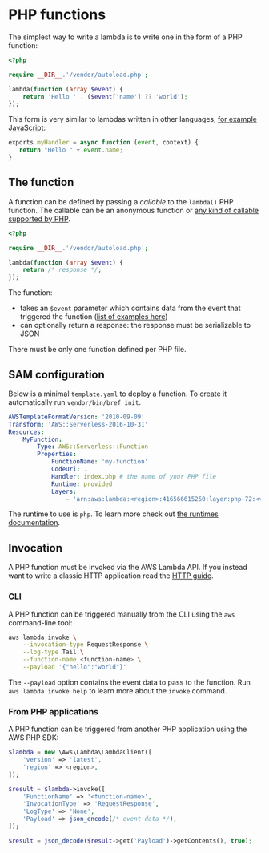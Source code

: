 # PHP functions

The simplest way to write a lambda is to write one in the form of a PHP function:

```php
<?php

require __DIR__.'/vendor/autoload.php';

lambda(function (array $event) {
    return 'Hello ' . ($event['name'] ?? 'world');
});
```

This form is very similar to lambdas written in other languages, [for example JavaScript](https://docs.aws.amazon.com/lambda/latest/dg/nodejs-prog-model-handler.html):

```javascript
exports.myHandler = async function (event, context) {
   return "Hello " + event.name;
}
```

## The function

A function can be defined by passing a *callable* to the `lambda()` PHP function. The callable can be an anonymous function or [any kind of callable supported by PHP](http://php.net/manual/en/language.types.callable.php).

```php
<?php

require __DIR__.'/vendor/autoload.php';

lambda(function (array $event) {
    return /* response */;
});
```

The function:

- takes an `$event` parameter which contains data from the event that triggered the function ([list of examples here](https://docs.aws.amazon.com/lambda/latest/dg/eventsources.html))
- can optionally return a response: the response must be serializable to JSON

There must be only one function defined per PHP file.

## SAM configuration

Below is a minimal `template.yaml` to deploy a function. To create it automatically run `vendor/bin/bref init`.

```yaml
AWSTemplateFormatVersion: '2010-09-09'
Transform: 'AWS::Serverless-2016-10-31'
Resources:
    MyFunction:
        Type: AWS::Serverless::Function
        Properties:
            FunctionName: 'my-function'
            CodeUri: .
            Handler: index.php # the name of your PHP file
            Runtime: provided
            Layers:
                - 'arn:aws:lambda:<region>:416566615250:layer:php-72:<version>'
```

The runtime to use is `php`. To learn more check out [the runtimes documentation](/docs/runtimes/README.md).

## Invocation

A PHP function must be invoked via the AWS Lambda API. If you instead want to write a classic HTTP application read the [HTTP guide](http.md).

### CLI

A PHP function can be triggered manually from the CLI using the `aws` command-line tool:

```bash
aws lambda invoke \
    --invocation-type RequestResponse \
    --log-type Tail \
    --function-name <function-name> \
    --payload '{"hello":"world"}'
```

The `--payload` option contains the event data to pass to the function. Run `aws lambda invoke help` to learn more about the `invoke` command.

### From PHP applications

A PHP function can be triggered from another PHP application using the AWS PHP SDK:

```php
$lambda = new \Aws\Lambda\LambdaClient([
    'version' => 'latest',
    'region' => <region>,
]);

$result = $lambda->invoke([
    'FunctionName' => '<function-name>',
    'InvocationType' => 'RequestResponse',
    'LogType' => 'None',
    'Payload' => json_encode(/* event data */),
]);

$result = json_decode($result->get('Payload')->getContents(), true);
```
